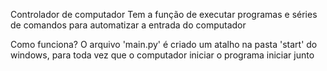 Controlador de computador
Tem a função de executar programas e séries de comandos para automatizar a entrada do computador

Como funciona? 
  O arquivo 'main.py' é criado um atalho na pasta 'start' do windows, para toda vez que o computador iniciar o programa iniciar junto
  
  
